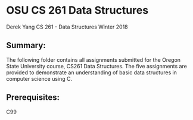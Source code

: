 # OSU CS 261 Data Structures
Derek Yang
CS 261 - Data Structures
Winter 2018

## Summary:
The following folder contains all assignments submitted for the
Oregon State University course, CS261 Data Structures.  The
five assignments are provided to demonstrate an understanding
of basic data structures in computer science using C.

## Prerequisites:
C99
